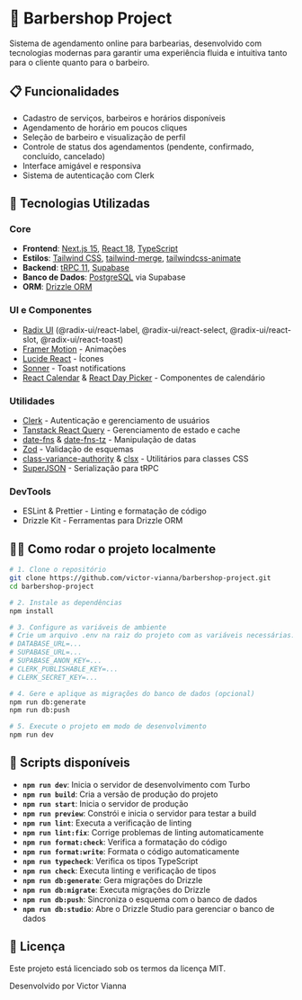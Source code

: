 # 💈 Barbershop Project

Sistema de agendamento online para barbearias, desenvolvido com tecnologias modernas para garantir uma experiência fluida e intuitiva tanto para o cliente quanto para o barbeiro.

## 📋 Funcionalidades

- Cadastro de serviços, barbeiros e horários disponíveis
- Agendamento de horário em poucos cliques
- Seleção de barbeiro e visualização de perfil
- Controle de status dos agendamentos (pendente, confirmado, concluído, cancelado)
- Interface amigável e responsiva
- Sistema de autenticação com Clerk

## 🚀 Tecnologias Utilizadas

### Core

- **Frontend**: [Next.js 15](https://nextjs.org/), [React 18](https://react.dev/), [TypeScript](https://www.typescriptlang.org/)
- **Estilos**: [Tailwind CSS](https://tailwindcss.com/), [tailwind-merge](https://github.com/dcastil/tailwind-merge), [tailwindcss-animate](https://github.com/jamiebuilds/tailwindcss-animate)
- **Backend**: [tRPC 11](https://trpc.io/), [Supabase](https://supabase.io/)
- **Banco de Dados**: [PostgreSQL](https://www.postgresql.org/) via Supabase
- **ORM**: [Drizzle ORM](https://orm.drizzle.team/)

### UI e Componentes

- [Radix UI](https://www.radix-ui.com/) (@radix-ui/react-label, @radix-ui/react-select, @radix-ui/react-slot, @radix-ui/react-toast)
- [Framer Motion](https://www.framer.com/motion/) - Animações
- [Lucide React](https://lucide.dev/) - Ícones
- [Sonner](https://sonner.emilkowal.ski/) - Toast notifications
- [React Calendar](https://github.com/wojtekmaj/react-calendar) & [React Day Picker](https://react-day-picker.js.org/) - Componentes de calendário

### Utilidades

- [Clerk](https://clerk.dev/) - Autenticação e gerenciamento de usuários
- [Tanstack React Query](https://tanstack.com/query/latest) - Gerenciamento de estado e cache
- [date-fns](https://date-fns.org/) & [date-fns-tz](https://github.com/marnusw/date-fns-tz) - Manipulação de datas
- [Zod](https://zod.dev/) - Validação de esquemas
- [class-variance-authority](https://cva.style/docs) & [clsx](https://github.com/lukeed/clsx) - Utilitários para classes CSS
- [SuperJSON](https://github.com/blitz-js/superjson) - Serialização para tRPC

### DevTools

- ESLint & Prettier - Linting e formatação de código
- Drizzle Kit - Ferramentas para Drizzle ORM

## 🧑‍💻 Como rodar o projeto localmente

```bash
# 1. Clone o repositório
git clone https://github.com/victor-vianna/barbershop-project.git
cd barbershop-project

# 2. Instale as dependências
npm install

# 3. Configure as variáveis de ambiente
# Crie um arquivo .env na raiz do projeto com as variáveis necessárias:
# DATABASE_URL=...
# SUPABASE_URL=...
# SUPABASE_ANON_KEY=...
# CLERK_PUBLISHABLE_KEY=...
# CLERK_SECRET_KEY=...

# 4. Gere e aplique as migrações do banco de dados (opcional)
npm run db:generate
npm run db:push

# 5. Execute o projeto em modo de desenvolvimento
npm run dev
```

## 📜 Scripts disponíveis

- **`npm run dev`**: Inicia o servidor de desenvolvimento com Turbo
- **`npm run build`**: Cria a versão de produção do projeto
- **`npm run start`**: Inicia o servidor de produção
- **`npm run preview`**: Constrói e inicia o servidor para testar a build
- **`npm run lint`**: Executa a verificação de linting
- **`npm run lint:fix`**: Corrige problemas de linting automaticamente
- **`npm run format:check`**: Verifica a formatação do código
- **`npm run format:write`**: Formata o código automaticamente
- **`npm run typecheck`**: Verifica os tipos TypeScript
- **`npm run check`**: Executa linting e verificação de tipos
- **`npm run db:generate`**: Gera migrações do Drizzle
- **`npm run db:migrate`**: Executa migrações do Drizzle
- **`npm run db:push`**: Sincroniza o esquema com o banco de dados
- **`npm run db:studio`**: Abre o Drizzle Studio para gerenciar o banco de dados

## 📄 Licença

Este projeto está licenciado sob os termos da licença MIT.

Desenvolvido por Victor Vianna
